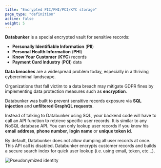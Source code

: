 ```yaml
---
title: "Encrypted PII/PHI/PCI/KYC storage"
page_type: "definition"
active: false
weight: 5
---
```


**Databunker** is a special encrypted vault for sensitive records:
* **Personally Identifiable Information** (**PII**)
* **Personal Health Information** (**PHI**)
* **Know Your Customer** (**KYC**) records
* **Payment Card Industry** (**PCI**) data

**Data breaches** are a widespread problem today, especially in a thriving cybercriminal landscape.

Organizations that fall victim to a data breach may mitigate GDPR fines by implementing data protection measures such as **encryption**.

Databunker was built to prevent sensitive records exposure via **SQL injection** and **unfiltered GraphQL requests**.

Instead of talking to Databunker using SQL, your backend code will have to call an API function to retrieve specific user records. It is similar to any NoSQL database API. You can only lookup user records if you know his **email address**, **phone number**, **login name** or **unique token id**.

By default, Databunker does not allow dumping all user records at once. This API call is disabled. Databunker encrypts customer records and builds a secure search index for quick user lookup (i.e. using email, token, etc...).

![Pseudonymized identity](/img/pseudonymized-identity.png)
